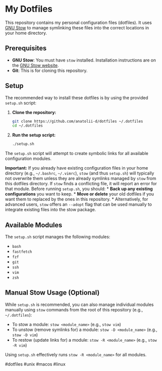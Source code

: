 # My Dotfiles

This repository contains my personal configuration files (dotfiles). It uses [GNU Stow](https://www.gnu.org/software/stow/) to manage symlinking these files into the correct locations in your home directory.

## Prerequisites

*   **GNU Stow**: You must have `stow` installed. Installation instructions are on the [GNU Stow website](https://www.gnu.org/software/stow/).
*   **Git**: This is for cloning this repository.

## Setup

The recommended way to install these dotfiles is by using the provided `setup.sh` script:

1.  **Clone the repository:**
    ```bash
    git clone https://github.com/anatolii-d/dotfiles ~/.dotfiles 
    cd ~/.dotfiles
    ```

2.  **Run the setup script:**
    ```bash
    ./setup.sh
    ```

The `setup.sh` script will attempt to create symbolic links for all available configuration modules.

**Important:** If you already have existing configuration files in your home directory (e.g., `~/.bashrc`, `~/.vimrc`), `stow` (and thus `setup.sh`) will typically not overwrite them unless they are already symlinks managed by `stow` from this dotfiles directory. If `stow` finds a conflicting file, it will report an error for that module. Before running `setup.sh`, you should:
    *   **Back up any existing configurations** you want to keep.
    *   **Move or delete** your old dotfiles if you want them to replaced by the ones in this repository.
    *   Alternatively, for advanced users, `stow` offers an `--adopt` flag that can be used manually to integrate existing files into the stow package.

## Available Modules

The `setup.sh` script manages the following modules:

*   `bash`
*   `fastfetch`
*   `fzf`
*   `git`
*   `ssh`
*   `vim`
*   `zsh`

## Manual Stow Usage (Optional)

While `setup.sh` is recommended, you can also manage individual modules manually using `stow` commands from the root of this repository (e.g., `~/.dotfiles`):

*   To stow a module: `stow <module_name>` (e.g., `stow vim`)
*   To unstow (remove symlinks for) a module: `stow -D <module_name>` (e.g., `stow -D vim`)
*   To restow (update links for) a module: `stow -R <module_name>` (e.g., `stow -R vim`)

Using `setup.sh` effectively runs `stow -R <module_name>` for all modules.

#dotfiles #unix #macos #linux
